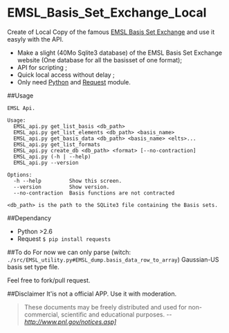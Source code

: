 EMSL_Basis_Set_Exchange_Local
=============================

Create of Local Copy of the famous [ EMSL Basis Set Exchange](https://bse.pnl.gov/bse/portal) and use it easyly with the API.

* Make a slight (40Mo Sqlite3 database) of the EMSL Basis Set Exchange website (One database for all the basisset of one format);
* API for scripting ;  
* Quick local access without delay ;
* Only need [Python](https://www.python.org/) and [Request](http://docs.python-requests.org/en/latest/) module.

##Usage
```
EMSL Api.

Usage:
  EMSL_api.py get_list_basis <db_path>
  EMSL_api.py get_list_elements <db_path> <basis_name>
  EMSL_api.py get_basis_data <db_path> <basis_name> <elts>...
  EMSL_api.py get_list_formats
  EMSL_api.py create_db <db_path> <format> [--no-contraction]
  EMSL_api.py (-h | --help)
  EMSL_api.py --version

Options:
  -h --help         Show this screen.
  --version         Show version.
  --no-contraction  Basis functions are not contracted

<db_path> is the path to the SQLite3 file containing the Basis sets.
```
##Dependancy
* Python >2.6
* Request ```$ pip install requests```

##To do
For now  we can only parse (witch: ```./src/EMSL_utility.py#EMSL_dump.basis_data_row_to_array```) Gaussian-US basis set type file.

Feel free to fork/pull request. 

##Disclaimer
It'is not a official APP. Use it with moderation.

>These documents may be freely distributed and used for non-commercial, scientific and educational purposes. 
>-- <cite>http://www.pnl.gov/notices.asp]</cite>

